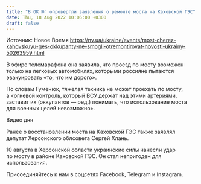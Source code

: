 ```yaml
---
title: "В ОК Юг опровергли заявления о ремонте моста на Каховской ГЭС"
date: Thu, 18 Aug 2022 10:06:00 +0300
draft: false
---
```

Источник: Новое Время https://nv.ua/ukraine/events/most-cherez-kahovskuyu-ges-okkupanty-ne-smogli-otremontirovat-novosti-ukrainy-50263959.html


 В эфире телемарафона она заявила, что проезд по мосту возможен только на легковых автомобилях, которыми россияне пытаются эвакуировать «то, что им дорого».

По словам Гуменюк, тяжелая техника не может проехать по мосту, а «огневой контроль, который ВСУ держат над этими артериями, заставит их (оккупантов — ред.) понимать, что использование моста для военных целей невозможно».

 Видео дня   

Ранее о восстановлении моста на Каховской ГЭС также заявлял депутат Херсонского облсовета Сергей Хлань.

 10 августа в Херсонской области украинские силы нанесли удар по мосту в районе Каховской ГЭС. Он стал непригоден для использования.

Присоединяйтесь к нам в соцсетях Facebook, Telegram и Instagram.
